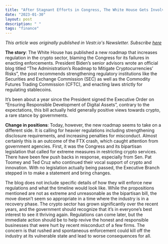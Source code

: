 ```yaml
---
title: "After Stagnant Efforts in Congress, The White House Gets Involved"
date: "2023-01-30"
layout: post
description: " "
tags: "finance"
---
```


<i>This article was originally published in Vestr.io's Newsletter. Subscribe <a href="https://www.vestr.io/" target="_blank">here</a></i>

<b>The story</b>: The White House has published a new roadmap that increases regulation in the crypto sector, blaming the Congress for its failures in enacting enforcements. President Biden’s senior advisors wrote an official blog titled “The Administration’s Roadmap to Mitigate Cryptocurrencies’ Risks”, the post recommends strengthening regulatory institutions like the Securities and Exchange Commission (SEC) as well as the Commodity Futures Trading Commission (CFTC), and enacting laws strictly for regulating stablecoins.

It’s been about a year since the President signed the Executive Order on “Ensuring Responsible Development of Digital Assets”, contrary to the expectations, this bill actually held generally positive views towards crypto, a rare stance by governments.

<b>Change in positions</b>: Today, however, the new roadmap seems to take on a different side. It is calling for heavier regulations including strengthening disclosure requirements, and increasing penalties for misconduct. Almost certainly this is an outcome of the FTX crash, which caught attention from government agencies. First, it was the Congress and its bipartisan legislation that called for extreme measures in restricting crypto services. There have been few push backs in response, especially from Sen. Pat Toomey and Ted Cruz who continued their vocal support of crypto and innovation. With no legislation actually being passed, the Executive Branch stepped in to make a statement and bring changes.

The blog does not include specific details of how they will enforce new regulations and what the timeline would look like. While the propositions mentioned are not as extreme and unreasonable as the bipartisan bill, the move doesn’t seem so appropriate in a time where the industry is in a recovery phase. The crypto sector has grown significantly over the recent years, and the government should recognize that it’s in everyone’s best interest to see it thriving again. Regulations can come later, but the immediate action should be to help revive the honest and responsible businesses that were hurt by recent misconduct of a few firms. The concern is that rushed and spontaneous enforcement could kill off the industry at its vulnerable state and lead to worse consequences for all.

